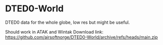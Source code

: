 # DTED0-World
DTED0 data for the whole globe, low res but might be useful. 

Should work in ATAK and Wintak
Download link: https://github.com/airsoftnorge/DTED0-World/archive/refs/heads/main.zip
